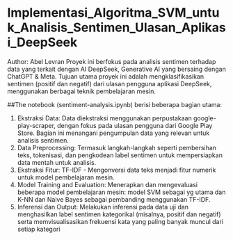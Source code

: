 # Implementasi_Algoritma_SVM_untuk_Analisis_Sentimen_Ulasan_Aplikasi_DeepSeek
Author: Abel Levran
Proyek ini berfokus pada analisis sentimen terhadap data yang terkait dengan AI DeepSeek, Generative AI yang bersaing dengan ChatGPT & Meta. Tujuan utama proyek ini adalah mengklasifikasikan sentimen (positif dan negatif) dari ulasan pengguna aplikasi DeepSeek, menggunakan berbagai teknik pembelajaran mesin.

##The notebook (sentiment-analysis.ipynb) berisi beberapa bagian utama:
1. Ekstraksi Data: Data diekstraksi menggunakan perpustakaan google-play-scraper, dengan fokus pada ulasan pengguna dari Google Play Store. Bagian ini menangani pengumpulan data yang relevan untuk analisis sentimen.
2. Data Preprocessing: Termasuk langkah-langkah seperti pembersihan teks, tokenisasi, dan pengkodean label sentimen untuk mempersiapkan data mentah untuk analisis.
3. Ekstraksi Fitur: TF-IDF - Mengonversi data teks menjadi fitur numerik untuk model pembelajaran mesin.
4. Model Training and Evaluation: Menerapkan dan mengevaluasi beberapa model pembelajaran mesin: model SVM sebagai yg utama dan K-NN dan Naive Bayes sebagai pembanding menggunakan TF-IDF.
5. Inferensi dan Output: Melakukan inferensi pada data uji dan menghasilkan label sentimen kategorikal (misalnya, positif dan negatif) serta memvisualisasikan frekuensi kata yang paling banyak muncul dari setiap kategori
